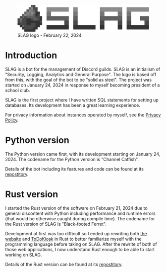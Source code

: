 <figure>
    <img src="/static/projects/slag_logo_600.png">
    <figcaption>SLAG logo - February 22, 2024</figcaption>
</figure>

# Introduction
SLAG is a bot for the management of Discord guilds. SLAG is an initialism of "Security, Logging, Analytics and General Purpose". The logo is based off from this, with the goal of the bot to be "solid as steel". The project was started on January 24, 2024 in response to myself becoming president of a school club.

SLAG is the first project where I have written SQL statements for setting up databases. Its development has been a great learning experience.

For privacy information about instances operated by myself, see the [Privacy Policy](../../privacy/).

# Python version
The Python version came first, with its development starting on January 24, 2024. The codename for the Python version is "Channel Catfish".

Details of the bot including its features and code can be found at its [repostitory](https://github.com/ctcl-bregis/slag-python).

# Rust version
I started the Rust version of the software on February 21, 2024 due to general discontent with Python including performance and runtime errors (that would be otherwise caught during compile time). The codename for the Rust version of SLAG is "Black-footed Ferret".

Development at first was too difficult so I ended up rewriting both [the website](../ctclsite/) and [ToDoKiosk](../todokiosk/) in Rust to better familiarize myself with the programming language before taking on SLAG. After the rewrite of both of those web applications, I now understand Rust enough to be able to start working on SLAG.

Details of the Rust version can be found at its [repostitory](https://github.com/ctcl-bregis/slag-rust).
